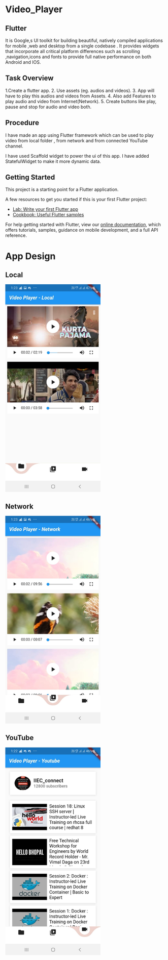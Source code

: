 # Video_Player

## Flutter
It is Google,s UI toolkit for building beautiful, natively compiled applications for mobile ,web and desktop from a single codebase . It provides widgets that incorporate all critical platform differences such as scrolling ,navigation,icons and fonts to provide full native performance on both Android and IOS.

## Task Overview
 1.Create a flutter app.
 2. Use assets (eg. audios and videos).
 3. App will have to play this audios and videos from Assets.
 4. Also add Features to play audio and video from Internet(Network).
 5. Create buttons like play, pause and stop for audio and video both.

## Procedure
I have made an app using Flutter framework which can be used to play video from local folder , from network and from connected YouTube channel.

I have used Scaffold widget to power the ui of this app.
I have added StatefulWidget to make it more dynamic data.



## Getting Started

This project is a starting point for a Flutter application.

A few resources to get you started if this is your first Flutter project:

- [Lab: Write your first Flutter app](https://flutter.dev/docs/get-started/codelab)
- [Cookbook: Useful Flutter samples](https://flutter.dev/docs/cookbook)

For help getting started with Flutter, view our
[online documentation](https://flutter.dev/docs), which offers tutorials,
samples, guidance on mobile development, and a full API reference.

# App Design

## Local
<img src="https://raw.githubusercontent.com/Aman817/Flutter_video_player_app/master/src/2.jpeg" alt="video_APP" width="300"/>

## Network
<img src="https://raw.githubusercontent.com/Aman817/Flutter_video_player_app/master/src/1.jpeg" alt="video_APP" width="300"/>

## YouTube
<img src="https://raw.githubusercontent.com/Aman817/Flutter_video_player_app/master/src/3.jpeg" alt="video_APP" width="300"/>
